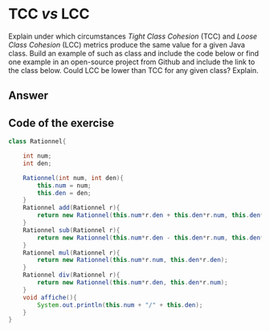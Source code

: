 # TCC *vs* LCC

Explain under which circumstances *Tight Class Cohesion* (TCC) and *Loose Class Cohesion* (LCC) metrics produce the same value for a given Java class. Build an example of such as class and include the code below or find one example in an open-source project from Github and include the link to the class below. Could LCC be lower than TCC for any given class? Explain.

## Answer













## Code of the exercise
```java
class Rationnel{

    int num;
    int den;

    Rationnel(int num, int den){
        this.num = num;
        this.den = den;
    }
    Rationnel add(Rationnel r){
        return new Rationnel(this.num*r.den + this.den*r.num, this.den*r.den);
    }
    Rationnel sub(Rationnel r){
        return new Rationnel(this.num*r.den - this.den*r.num, this.den*r.den);
    }
    Rationnel mul(Rationnel r){
        return new Rationnel(this.num*r.num, this.den*r.den);
    }
    Rationnel div(Rationnel r){
        return new Rationnel(this.num*r.den, this.den*r.num);
    }
    void affiche(){
        System.out.println(this.num + "/" + this.den);
    }    
}
```